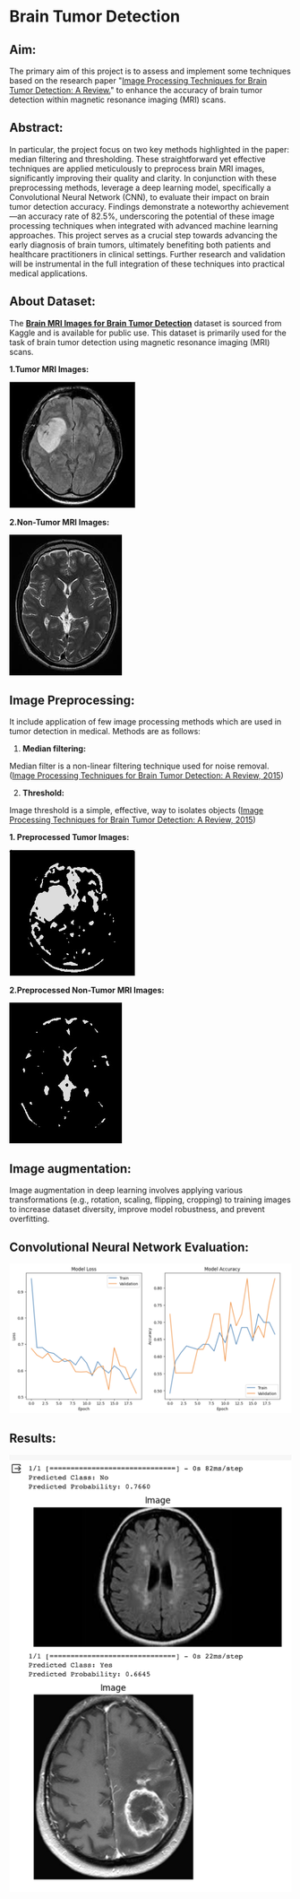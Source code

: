 # Brain Tumor Detection

## Aim:
The primary aim of this project is to assess and implement some techniques based on the research paper "[Image Processing Techniques for Brain Tumor Detection: A Review.](https://d1wqtxts1xzle7.cloudfront.net/40014067/IJETTCS-2015-10-01-7-libre.pdf?1447569226=&response-content-disposition=inline%3B+filename%3DImage_Processing_Techniques_for_Brain_Tu.pdf&Expires=1694783027&Signature=AJSZIggBcEaIh-06G5UtwdYRPTPek5phwL4UexlYCwwrmjfx2U2Eh2npRTfgsqI9syTnU9dQJzz1QDNQpYEUW06z8psYhKkiJjWm8dXITsLZfWbReRQJ4CH~0GyjEdnAxQjNb5q4QOJ0MfTgw7auhb4gY1eQKpdqbZhX6g7yPjbPFVfk~vlWYUWTZPjC2IB1lRUg6-WSd0ACGAMdxCgp8mk9hLuCieNOZafod1cq4v2f82aOu4Ko1SARn-t62iNr39UMgM7usdSBh1jaBdPm6m9p1A0~wup2PAL6wCSwpbfdxh7q3jf1BV~uhy4glQzzRRCIisAsWramAZ5do7MbLg__&Key-Pair-Id=APKAJLOHF5GGSLRBV4ZA)" to enhance the accuracy of brain tumor detection within magnetic resonance imaging (MRI) scans.

## Abstract:
In particular, the project focus on two key methods highlighted in the paper: median filtering and thresholding. These straightforward yet effective techniques are applied meticulously to preprocess brain MRI images, significantly improving their quality and clarity. In conjunction with these preprocessing methods, leverage a deep learning model, specifically a Convolutional Neural Network (CNN), to evaluate their impact on brain tumor detection accuracy. Findings demonstrate a noteworthy achievement—an accuracy rate of 82.5%, underscoring the potential of these image processing techniques when integrated with advanced machine learning approaches. This project serves as a crucial step towards advancing the early diagnosis of brain tumors, ultimately benefiting both patients and healthcare practitioners in clinical settings. Further research and validation will be instrumental in the full integration of these techniques into practical medical applications.


## About Dataset:

The **[Brain MRI Images for Brain Tumor Detection](https://www.kaggle.com/datasets/navoneel/brain-mri-images-for-brain-tumor-detection)** dataset is sourced from Kaggle and is available for public use. This dataset is primarily used for the task of brain tumor detection using magnetic resonance imaging (MRI) scans.

**1.Tumor MRI Images:**

![tumor](https://github.com/Rajwaghela369/Brain-MRI/blob/adba717331396c5445731455c0e1842a87275470/Sample%20Images/Y4.jpg)

**2.Non-Tumor MRI Images:**

![no tumor](https://github.com/Rajwaghela369/Brain-MRI/blob/adba717331396c5445731455c0e1842a87275470/Sample%20Images/8%20no.jpg)

## Image Preprocessing:
It include application of few image processing methods which are used in tumor detection in medical. Methods are as follows:
1. **Median filtering:**

  Median filter is a non-linear filtering technique used for noise removal. ([Image Processing Techniques for Brain
  Tumor Detection: A Review, 2015](https://d1wqtxts1xzle7.cloudfront.net/40014067/IJETTCS-2015-10-01-7-libre.pdf?1447569226=&response-content-disposition=inline%3B+filename%3DImage_Processing_Techniques_for_Brain_Tu.pdf&Expires=1694783027&Signature=AJSZIggBcEaIh-06G5UtwdYRPTPek5phwL4UexlYCwwrmjfx2U2Eh2npRTfgsqI9syTnU9dQJzz1QDNQpYEUW06z8psYhKkiJjWm8dXITsLZfWbReRQJ4CH~0GyjEdnAxQjNb5q4QOJ0MfTgw7auhb4gY1eQKpdqbZhX6g7yPjbPFVfk~vlWYUWTZPjC2IB1lRUg6-WSd0ACGAMdxCgp8mk9hLuCieNOZafod1cq4v2f82aOu4Ko1SARn-t62iNr39UMgM7usdSBh1jaBdPm6m9p1A0~wup2PAL6wCSwpbfdxh7q3jf1BV~uhy4glQzzRRCIisAsWramAZ5do7MbLg__&Key-Pair-Id=APKAJLOHF5GGSLRBV4ZA))

2. **Threshold:**

  Image threshold is a simple, effective, way to isolates objects ([Image Processing Techniques for Brain
  Tumor Detection: A Review, 2015](https://d1wqtxts1xzle7.cloudfront.net/40014067/IJETTCS-2015-10-01-7-libre.pdf?1447569226=&response-content-disposition=inline%3B+filename%3DImage_Processing_Techniques_for_Brain_Tu.pdf&Expires=1694783027&Signature=AJSZIggBcEaIh-06G5UtwdYRPTPek5phwL4UexlYCwwrmjfx2U2Eh2npRTfgsqI9syTnU9dQJzz1QDNQpYEUW06z8psYhKkiJjWm8dXITsLZfWbReRQJ4CH~0GyjEdnAxQjNb5q4QOJ0MfTgw7auhb4gY1eQKpdqbZhX6g7yPjbPFVfk~vlWYUWTZPjC2IB1lRUg6-WSd0ACGAMdxCgp8mk9hLuCieNOZafod1cq4v2f82aOu4Ko1SARn-t62iNr39UMgM7usdSBh1jaBdPm6m9p1A0~wup2PAL6wCSwpbfdxh7q3jf1BV~uhy4glQzzRRCIisAsWramAZ5do7MbLg__&Key-Pair-Id=APKAJLOHF5GGSLRBV4ZA))

**1. Preprocessed Tumor Images:**

![yes](https://github.com/Rajwaghela369/Brain-MRI/blob/adba717331396c5445731455c0e1842a87275470/Preprocessed%20images/Y4.jpg.jpg)

**2.Preprocessed Non-Tumor MRI Images:**

![no](https://github.com/Rajwaghela369/Brain-MRI/blob/adba717331396c5445731455c0e1842a87275470/Preprocessed%20images/8%20no.jpg.jpg)

## Image augmentation:
Image augmentation in deep learning involves applying various transformations (e.g., rotation, scaling, flipping, cropping) to training images to increase dataset diversity, improve model robustness, and prevent overfitting.

## Convolutional Neural Network Evaluation:
![model](https://github.com/Rajwaghela369/Brain-MRI/blob/284b754b9338ed2f46dfa5b40a0c0315d0f2240b/Results/result1.png)

## Results:
![result](https://github.com/Rajwaghela369/Brain-MRI/blob/284b754b9338ed2f46dfa5b40a0c0315d0f2240b/Results/result2.png)
